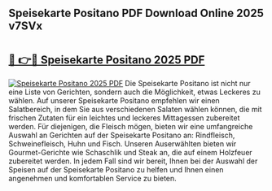 ## Speisekarte Positano PDF Download Online 2025 v7SVx

# <h2><a href="http://gca52l.nevu.top/?p=Speisekarte+Positano">🔗 👉🔴 Speisekarte Positano 2025 PDF</a></h2>

[![Speisekarte Positano 2025 PDF](https://i.imgur.com/dBaPXMq.png)](http://gca52l.nevu.top/?p=Speisekarte+Positano)
Die Speisekarte Positano ist nicht nur eine Liste von Gerichten, sondern auch die Möglichkeit, etwas Leckeres zu wählen. Auf unserer Speisekarte Positano empfehlen wir einen Salatbereich, in dem Sie aus verschiedenen Salaten wählen können, die mit frischen Zutaten für ein leichtes und leckeres Mittagessen zubereitet werden. Für diejenigen, die Fleisch mögen, bieten wir eine umfangreiche Auswahl an Gerichten auf der Speisekarte Positano an: Rindfleisch, Schweinefleisch, Huhn und Fisch. Unseren Auserwählten bieten wir Gourmet-Gerichte wie Schaschlik und Steak an, die auf einem Holzfeuer zubereitet werden. In jedem Fall sind wir bereit, Ihnen bei der Auswahl der Speisen auf der Speisekarte Positano zu helfen und Ihnen einen angenehmen und komfortablen Service zu bieten.
